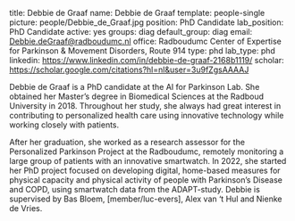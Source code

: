 title: Debbie de Graaf
name: Debbie de Graaf
template: people-single 
picture: people/Debbie_de_Graaf.jpg 
position: PhD Candidate 
lab_position: PhD Candidate
active: yes 
groups: diag
default_group: diag 
email: Debbie.deGraaf@radboudumc.nl 
office: Radboudumc Center of Expertise for Parkinson & Movement Disorders, Route 914
type: phd 
lab_type: phd
linkedin: https://www.linkedin.com/in/debbie-de-graaf-2168b1119/
scholar: https://scholar.google.com/citations?hl=nl&user=3u9fZgsAAAAJ  

Debbie de Graaf is a PhD candidate at the AI for Parkinson Lab. She obtained her Master’s degree in Biomedical Sciences at the Radboud University in 2018. Throughout her study, she always had great interest in contributing to personalized health care using innovative technology while working closely with patients.

After her graduation, she worked as a research assessor for the Personalized Parkinson Project at the Radboudumc, remotely monitoring a large group of patients with an innovative smartwatch. In 2022, she started her PhD project focused on developing digital, home-based measures for physical capacity and physical activity of people with Parkinson’s Disease and COPD, using smartwatch data from the ADAPT-study. Debbie is supervised by Bas Bloem, [member/luc-evers], Alex van ‘t Hul and Nienke de Vries.
